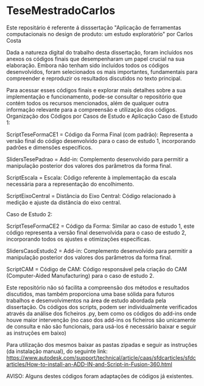 # TeseMestradoCarlos
Este repositário é referente á disssertação "Aplicação de ferramentas computacionais no design de produto: um estudo exploratório" por Carlos Costa


Dada a natureza digital do trabalho desta dissertação, foram incluídos nos anexos os códigos finais que desempenharam um papel crucial na sua elaboração. Embora não tenham sido incluídos todos os códigos desenvolvidos, foram selecionados os mais importantes, fundamentais para compreender e reproduzir os resultados discutidos no texto principal.

Para acessar esses códigos finais e explorar mais detalhes sobre a sua implementação e funcionamento, pode-se consultar o repositório que contém todos os recursos mencionados, além de qualquer outra informação relevante para a compreensão e utilização dos códigos.
Organização dos Códigos por Casos de Estudo e Aplicação
Caso de Estudo 1:

  ScriptTeseFormaCE1 = Código da Forma Final (com padrão):
         Representa a versão final do código desenvolvido para o caso de estudo 1, incorporando padrões e dimensões específicos.
         
  SlidersTesePadrao = Add-in:
         Complemento desenvolvido para permitir a manipulação posterior dos valores dos parâmetros da forma final.
         
  ScriptEscala = Escala:
         Código referente à implementação da escala necessária para a representação do encolhimento.
         
  ScriptEixoCentral =  Distância do Eixo Central:
         Código relacionado à medição e ajuste da distância do eixo central.
        

Caso de Estudo 2:

   ScriptTeseFormaCE2 = Código da Forma:
        Similar ao caso de estudo 1, este código representa a versão final desenvolvida para o caso de estudo 2, incorporando todos os ajustes e otimizações específicas.
        
   SlidersCasoEstudo2 = Add-in:
        Complemento desenvolvido para permitir a manipulação posterior dos valores dos parâmetros da forma final.
        
   ScriptCAM = Código de CAM:
        Código responsável pela criação do CAM (Computer-Aided Manufacturing) para o caso de estudo 2.
        


Este repositório não só facilita a compreensão dos métodos e resultados discutidos, mas também proporciona uma base sólida para futuros trabalhos e desenvolvimentos na área de estudo abordada pela dissertação.
Os códigos dos scripts, podem ser individualmente verificados através da análise dos ficheiros .py, bem como os códigos do add-ins onde houve maior intervenção (no caso dos add-ins os ficheiros são unicamente de consulta e não são funcionais, para usá-los é necessário baixar e seguir as instruções em baixo)


Para utilização dos mesmos baixar as pastas zipadas e seguir as instruções (da instalação manual), do seguinte link: https://www.autodesk.com/support/technical/article/caas/sfdcarticles/sfdcarticles/How-to-install-an-ADD-IN-and-Script-in-Fusion-360.html

AVISO: Alguns destes códigos foram adaptações de códigos já existentes.
